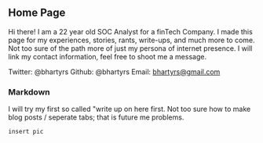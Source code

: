## Home Page

Hi there! I am a 22 year old SOC Analyst for a finTech Company. I made this page for my experiences, stories, rants, write-ups, and much more to come. Not too sure of the path more of just my persona of internet presence. I will link my contact information, feel free to shoot me a message. 

Twitter: @bhartyrs
Github: @bhartyrs
Email: bhartyrs@gmail.com



### Markdown

I will try my first so called "write up on here first. Not too sure how to make blog posts / seperate tabs; that is future me problems.
```markdown
insert pic
```
